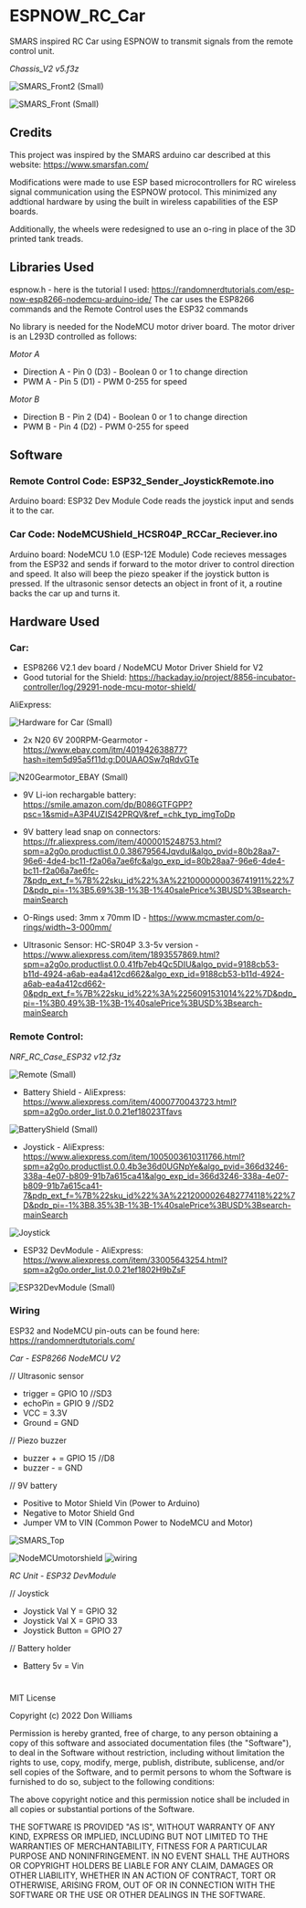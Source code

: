 # ESPNOW_RC_Car
SMARS inspired RC Car using ESPNOW to transmit signals from the remote control unit.

*Chassis_V2 v5.f3z*

![SMARS_Front2 (Small)](https://user-images.githubusercontent.com/31633408/154858392-5e5795cd-c237-4288-9b03-29d3a9e27979.JPG)

![SMARS_Front (Small)](https://user-images.githubusercontent.com/31633408/154858401-9d689487-f38e-4935-af7b-f4cb5bdc9f87.JPG)

## Credits
This project was inspired by the SMARS arduino car described at this website:  https://www.smarsfan.com/ 

Modifications were made to use ESP based microcontrollers for RC wireless signal communication using the ESPNOW protocol. This minimized any addtional hardware by using the built in wireless capabilities of the ESP boards.  

Additionally, the wheels were redesigned to use an o-ring in place of the 3D printed tank treads.

## Libraries Used
espnow.h - here is the tutorial I used:  https://randomnerdtutorials.com/esp-now-esp8266-nodemcu-arduino-ide/
The car uses the ESP8266 commands and the Remote Control uses the ESP32 commands

No library is needed for the NodeMCU motor driver board.  The motor driver is an L293D controlled as follows:

*Motor A*
*   Direction A - Pin 0 (D3) - Boolean 0 or 1 to change direction
*   PWM A - Pin 5 (D1) - PWM 0-255 for speed

*Motor B*
*   Direction B - Pin 2 (D4) - Boolean 0 or 1 to change direction
*   PWM B - Pin 4 (D2) - PWM 0-255 for speed

## Software

### Remote Control Code: ESP32_Sender_JoystickRemote.ino

Arduino board:  ESP32 Dev Module
Code reads the joystick input and sends it to the car.

### Car Code:  NodeMCUShield_HCSR04P_RCCar_Reciever.ino

Arduino board:  NodeMCU 1.0 (ESP-12E Module)
Code recieves messages from the ESP32 and sends if forward to the motor driver to control direction and speed.  It also will beep the piezo speaker if the joystick button is pressed.  If the ultrasonic sensor detects an object in front of it, a routine backs the car up and turns it.

## Hardware Used
### Car:

* ESP8266 V2.1 dev board / NodeMCU Motor Driver Shield for V2
* Good tutorial for the Shield:  https://hackaday.io/project/8856-incubator-controller/log/29291-node-mcu-motor-shield/

AliExpress:

![Hardware for Car (Small)](https://user-images.githubusercontent.com/31633408/154859309-e9f4c030-92cf-432e-9de8-466fb84d33d9.png)

* 2x N20 6V 200RPM-Gearmotor - https://www.ebay.com/itm/401942638877?hash=item5d95a5f11d:g:D0UAAOSw7qRdvGTe

![N20Gearmotor_EBAY (Small)](https://user-images.githubusercontent.com/31633408/154859640-fb53e11e-c439-4eb9-92da-47428377f409.png)

* 9V Li-ion rechargable battery:  https://smile.amazon.com/dp/B086GTFGPP?psc=1&smid=A3P4UZIS42PRQV&ref_=chk_typ_imgToDp

* 9V battery lead snap on connectors:  https://fr.aliexpress.com/item/4000015248753.html?spm=a2g0o.productlist.0.0.38679564Jqvdul&algo_pvid=80b28aa7-96e6-4de4-bc11-f2a06a7ae6fc&algo_exp_id=80b28aa7-96e6-4de4-bc11-f2a06a7ae6fc-7&pdp_ext_f=%7B%22sku_id%22%3A%2210000000036741911%22%7D&pdp_pi=-1%3B5.69%3B-1%3B-1%40salePrice%3BUSD%3Bsearch-mainSearch

* O-Rings used: 3mm x 70mm ID - https://www.mcmaster.com/o-rings/width~3-000mm/
* Ultrasonic Sensor:  HC-SR04P 3.3-5v version - https://www.aliexpress.com/item/1893557869.html?spm=a2g0o.productlist.0.0.41fb7eb4Qc5DIU&algo_pvid=9188cb53-b11d-4924-a6ab-ea4a412cd662&algo_exp_id=9188cb53-b11d-4924-a6ab-ea4a412cd662-0&pdp_ext_f=%7B%22sku_id%22%3A%2256091531014%22%7D&pdp_pi=-1%3B0.49%3B-1%3B-1%40salePrice%3BUSD%3Bsearch-mainSearch



### Remote Control:

*NRF_RC_Case_ESP32 v12.f3z*

![Remote (Small)](https://user-images.githubusercontent.com/31633408/154870419-98e65940-ab3a-4ba7-a9d4-0412f0565f24.JPG)

* Battery Shield - AliExpress:  https://www.aliexpress.com/item/4000770043723.html?spm=a2g0o.order_list.0.0.21ef18023Tfavs

![BatteryShield (Small)](https://user-images.githubusercontent.com/31633408/154859715-a21fea8a-552e-4508-8b71-5048c8dc13ff.png)

* Joystick - AliExpress:  https://www.aliexpress.com/item/1005003610311766.html?spm=a2g0o.productlist.0.0.4b3e36d0UGNpYe&algo_pvid=366d3246-338a-4e07-b809-91b7a615ca41&algo_exp_id=366d3246-338a-4e07-b809-91b7a615ca41-7&pdp_ext_f=%7B%22sku_id%22%3A%2212000026482774118%22%7D&pdp_pi=-1%3B8.35%3B-1%3B-1%40salePrice%3BUSD%3Bsearch-mainSearch

![Joystick](https://user-images.githubusercontent.com/31633408/154859898-225f9219-8ac5-4464-83e6-9c9e899687ce.png)

* ESP32 DevModule - AliExpress:  https://www.aliexpress.com/item/33005643254.html?spm=a2g0o.order_list.0.0.21ef1802H9bZsF

![ESP32DevModule (Small)](https://user-images.githubusercontent.com/31633408/154870682-14bb8aa2-2308-4b67-b38d-94db83824840.png)

### Wiring
ESP32 and NodeMCU pin-outs can be found here:  https://randomnerdtutorials.com/

*Car - ESP8266 NodeMCU V2*

// Ultrasonic sensor
* trigger = GPIO 10  //SD3
* echoPin = GPIO 9  //SD2
* VCC = 3.3V
* Ground = GND

// Piezo buzzer
* buzzer + = GPIO 15  //D8
* buzzer - = GND

// 9V battery
* Positive to Motor Shield Vin (Power to Arduino)
* Negative to Motor Shield Gnd
* Jumper VM to VIN (Common Power to NodeMCU and Motor)

![SMARS_Top](https://user-images.githubusercontent.com/31633408/155014446-86ab87a4-6f71-417b-b213-48ac07698e6a.JPG)

![NodeMCUmotorshield](https://user-images.githubusercontent.com/31633408/155014308-823ba2da-41f3-4c25-80e1-b46128067e5a.jpg)
![wiring](https://user-images.githubusercontent.com/31633408/155016361-c054e04d-26e8-4b5f-9e44-23a4b1a1fbbe.png)

*RC Unit - ESP32 DevModule*

// Joystick
* Joystick Val Y = GPIO 32
* Joystick Val X = GPIO 33
* Joystick Button = GPIO 27

// Battery holder
* Battery 5v = Vin


# 
MIT License

Copyright (c) 2022 Don Williams

Permission is hereby granted, free of charge, to any person obtaining a copy
of this software and associated documentation files (the "Software"), to deal
in the Software without restriction, including without limitation the rights
to use, copy, modify, merge, publish, distribute, sublicense, and/or sell
copies of the Software, and to permit persons to whom the Software is
furnished to do so, subject to the following conditions:

The above copyright notice and this permission notice shall be included in all
copies or substantial portions of the Software.

THE SOFTWARE IS PROVIDED "AS IS", WITHOUT WARRANTY OF ANY KIND, EXPRESS OR
IMPLIED, INCLUDING BUT NOT LIMITED TO THE WARRANTIES OF MERCHANTABILITY,
FITNESS FOR A PARTICULAR PURPOSE AND NONINFRINGEMENT. IN NO EVENT SHALL THE
AUTHORS OR COPYRIGHT HOLDERS BE LIABLE FOR ANY CLAIM, DAMAGES OR OTHER
LIABILITY, WHETHER IN AN ACTION OF CONTRACT, TORT OR OTHERWISE, ARISING FROM,
OUT OF OR IN CONNECTION WITH THE SOFTWARE OR THE USE OR OTHER DEALINGS IN THE
SOFTWARE.

